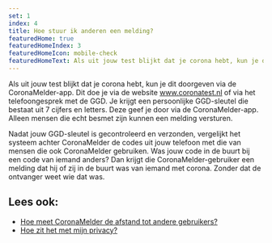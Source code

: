 ```yaml
---
set: 1
index: 4
title: Hoe stuur ik anderen een melding?
featuredHome: true
featuredHomeIndex: 3
featuredHomeIcon: mobile-check
featuredHomeText: Als uit jouw test blijkt dat je corona hebt, kun je dit doorgeven...
---
```

Als uit jouw test blijkt dat je corona hebt, kun je dit doorgeven via de CoronaMelder-app. Dit doe je via de website www.coronatest.nl of via het telefoongesprek met de GGD. Je krijgt een persoonlijke GGD-sleutel die bestaat uit 7 cijfers en letters. Deze geef je door via de CoronaMelder-app. Alleen mensen die echt besmet zijn kunnen een melding versturen.

Nadat jouw GGD-sleutel is gecontroleerd en verzonden, vergelijkt het systeem achter CoronaMelder de codes uit jouw telefoon met die van mensen die ook CoronaMelder gebruiken. Was jouw code in de buurt bij een code van iemand anders? Dan krijgt die CoronaMelder-gebruiker een melding dat hij of zij in de buurt was van iemand met corona. Zonder dat de ontvanger weet wie dat was. 

## Lees ook:
- [Hoe meet CoronaMelder de afstand tot andere gebruikers?](/{{page.lang}}/faq/2-1-hoe-meet-coronamelder-de-afstand) 
- [Hoe zit het met mijn privacy?](/{{page.lang}}/faq/2-8-hoe-zit-het-met-mijn-privacy)
